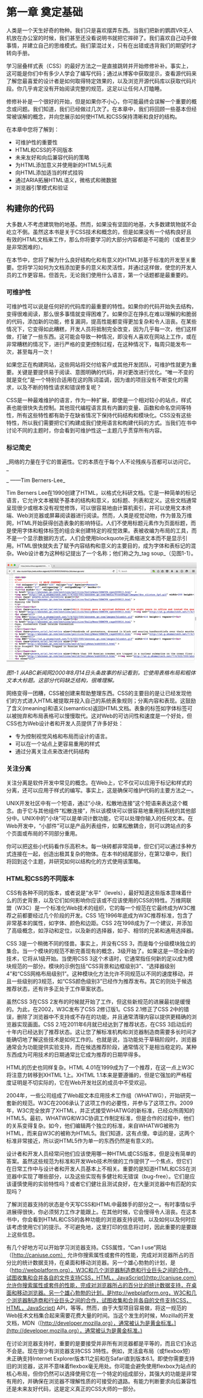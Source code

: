 # 第一章  奠定基础

人类是一个天生好奇的物种。我们只是喜欢摆弄东西。当我们把新的鹦鹉VR无人机放在办公室的时候，我们甚至还没看说明书就把它摔碎了。我们喜欢自己动手做事情，并建立自己的思维模式。我们蒙混过关，只有在出错或违背我们的期望时才转向手册。

学习层叠样式表（CSS）的最好方法之一是直接跳转并开始修修补补。事实上，这可能是你们中有多少人学会了编写代码；通过从博客中获取提示，查看源代码来了解您最喜爱的设计者是如何取得特定效果的，以及浏览开源代码库以获取代码片段。你几乎肯定没有开始阅读完整的规范，这足以让任何人打瞌睡。

修修补补是一个很好的开始，但是如果你不小心，你可能最终会误解一个重要的概念或问题。我们知道，我们已经做过几次了。在本章中，我们将回顾一些基本但经常被误解的概念，并向您展示如何使HTML和CSS保持清晰和良好的结构。

在本章中您将了解到：

* 可维护性的重要性
* HTML和CSS的不同版本
* 未来友好和向后兼容代码的策略
* 为HTML添加意义并使用新的HTML5元素
* 向HTML添加适当的样式挂钩
* 通过ARIA拓展HTML语义，微格式和微数据
* 浏览器引擎模式和验证

## 构建你的代码

大多数人不考虑建筑物的地基。然而，如果没有坚固的地基，大多数建筑物就不会屹立不倒。虽然这本书是关于CSS技术和概念的，但是如果没有一个结构良好且有效的HTML文档来工作，那么你将要学习的大部分内容都是不可能的（或者至少是非常困难的）。

在本节中，您将了解为什么良好结构化和有意义的HTML对基于标准的开发至关重要。您将学习如何为文档添加更多的意义和灵活性，并通过这样做，使您的开发人员的工作更容易。但首先，无论我们使用什么语言，第一个话题都是最重要的。

### 可维护性

可维护性可以说是任何好的代码库的最重要的特性。如果你的代码开始失去结构，变得很难阅读，那么很多事情就变得困难了。如果你正在挣扎在难以理解的和脆弱的代码，添加新的功能，修复漏洞，提高性能都变得更加复杂和令人沮丧。在某些情况下，它变得如此糟糕，开发人员将抵制完全改变，因为几乎每一次，他们这样做，打破了一些东西。这可能会导致一种情况，即没有人喜欢在网站上工作，或在非常糟糕的情况下，进行严格的变更控制过程，在这种情况下，每周只能发布一次，甚至每月一次！

如果您正在构建网站，这些网站将交付给客户或其他开发团队，可维护性就更为重要。关键是要提供易于阅读、意图明确的代码，并对更改进行优化。“唯一不变的就是变化”是一个特别合适用在这的陈词滥调，因为谁的项目没有不断变化的需求，以及不断的特性请求和错误修复呢？

CSS是一种最难维护的语言，作为一种扩展，即使是一个相对较小的站点，样式表也能很快失去控制。其他现代编程语言具有内置的变量、函数和命名空间等特性，所有这些特性都有助于在缺省情况下保持代码结构和模块化。CSS没有这些特性，所以我们需要把它们构建成我们使用语言和构建代码的方式。当我们在书中讨论不同的主题时，你会看到可维护性这一主题几乎贯穿所有内容。

### 标记简史

_网络的力量在于它的普遍性。它的本质在于每个人不论残疾与否都可以访问它。 _

_                                                                                                                                                                                     ——Tim Berners-Lee_

Tim Berners Lee在1990创建了HTML，以格式化科研文档。它是一种简单的标记语言，它允许文本被赋予基本的结构和意义，如标题、列表和定义。这些文档通常呈现很少或根本没有视觉修饰，可以很容易地由计算机索引，并可以使用文本终端、Web浏览器或屏幕阅读器进行阅读。然而，人类是视觉动物，作为普及万维网，HTML开始获得创造表象的影响特征。人们不使用标题元素作为页面标题，而是使用字体和粗体标签的组合来创建特定的视觉效果。表被收编为布局的工具，而不是一个显示数据的方式，人们会使用blockquote元素缩进文本而不是显示引用。HTML很快就失去了赋予内容结构和意义的主要目的，成为字体和表标记的混杂。Web设计者为这种标记提出了一个名称；他们称之为_tag soup_（见图1-1）。

![](/assets/figure1-1.png)

_图1-1 从ABC新闻网2000年8月14日头条故事的标记看到，它使用表格布局和粗体文本大标题。这部分代码缺乏结构，很难理解。_

网络变得一团糟，CSS被创建来帮助整理东西。CSS的主要目的是让已经发现他们的方式进入HTML被提取并投入自己的系统表象规则；分离内容和表现。这鼓励了含义\(meaning\)和语义\(semantics\)返回HTML文档。表象的标签如字体标签可以被抛弃和布局表格可以慢慢取代。这对Web的可访问性和速度是一个好处，但CSS也为Web设计者和开发人员提供了许多好处：

* 专为控制视觉风格和布局而设计的语言。
* 可以在一个站点上更容易重用的样式
* 通过分离关注点来改进代码结构

### 关注分离

关注分离是软件开发中常见的概念。在Web上，它不仅可以应用于标记和样式的分离，还可以应用于样式的编写。事实上，这是确保可维护代码的主要方法之一。

UNIX开发社区中有一个短语，通过“小块，松散地连接”这个短语来表达这个概念。由于它与其他组件“松散连接”，所以该模块可以很容易地重用到系统的其他部分中。UNIX中的“小块”可以是单词计数功能，它可以处理你输入的任何文本。在Web开发中，“小部件”可以是产品列表组件，如果松散耦合，则可以跨站点的多个页面或布局的不同部分重用。

你可以把这些小代码看作乐高积木。每一块砖都非常简单，但它们可以通过多种方式连接在一起，创造出极其复杂的物体。在本书的结尾部分，在第12章中，我们将回到这个主题，并研究如何以结构化的方式使用该策略。

### HTML和CSS的不同版本

CSS有各种不同的版本，或者说是“水平”（levels），最好知道这些版本意味着什么的历史背景，以及它们如何影响你应该或不应该使用的CSS的特性。万维网联盟（W3C）是一个标准化Web技术的组织，它的每一个规范在它最终成为W3C推荐之前都要经过几个阶段的开发。CSS 1在1996年底成为W3C推荐标准，包含了非常基本的属性，如字体、颜色和边距。CSS 2在1998成为了一个建议，并添加了高级概念，如浮动和定位，以及新的选择器，如子、相邻的兄弟和通用选择器。

CSS 3是一个稍微不同的怪兽。事实上，并没有CSS 3，而是每个分级模块独立的集合。当一个模块的规范不断完善现有的概念，3级开始了。如果这是一项全新的技术，它将从1级开始。当使用CSS 3这个术语时，它通常指任何新的足以成为模块规范的一部分。模块的示例包括“CSS背景和边框级别3”、“选择器级别4”和“CSS网格布局级别1”。这种模块化方法允许不同规范以不同的速度移动，并且一些级别的3规范，如“CSS颜色级别3”已经作为推荐发布。其它的则处于候选推荐状态，还有许多正处于工作草案状态。

虽然CSS 3在CSS 2发布的时候就开始了工作，但这些新规范的进展最初是缓慢的。为此，在2002，W3C发布了CSS 2修订版1。CSS 2.1修正了CSS 2中的错误，删除了浏览器中不支持或不存在的功能，并且通常清理内容以提供更精确的浏览器实现画面。CSS 2.1在2011年6月就已经达到了推荐状态，在CSS 3启动后的十年内已经达到了推荐状态。这让您了解标准机构和浏览器制造商需要多长时间才能确切地了解这些技术是如何工作的。也就是说，当功能处于草稿阶段时，浏览器通常会为功能提供实验支持，而在候选推荐阶段，通常情况下是相当稳定的。某种东西成为可用技术的日期通常比它成为推荐的日期早得多。

HTML的历史也同样复杂。HTML 4.01在1999成为了一个推荐，在这一点上W3C将注意力转移到XHTML 1上。XHTML 1.1本来是要遵循的，但是它强加的严格程度证明是不切实际的，它在Web开发社区的成员中不受欢迎。

2004年，一些公司组成了Web超文本应用技术工作组（WHATWG），开始研究一套新的规范。W3C在2006承认了这项工作的必要性，并参与了这项工作。2009年，W3C完全放弃了XHTML，并正式接受WHATWG的新标准，已经众所周知的HTML5。最初，WHATWG和W3C协调工作制定标准，但是合作的过程中，他们的关系变得复杂。如今，他们编辑两个独立的标准，来自WHATWG被称为HTML，而来自W3C的被称为HTML5。我们知道，这有点傻。幸运的是，这两个标准非常接近，所以说HTML5作为单一的东西仍然是有意义的。

设计者和开发人员经常问他们应该使用哪一种HTML或CSS版本，但是没有简单的答案。虽然这些规范为标准和开发Web技术所做的工作提供了一个焦点，但它们在日常工作中与设计者和开发人员基本上不相关。重要的是知道HTML和CSS在浏览器中实现了哪些部分，以及这些实现有多健壮和无错误（bug-free）。它们是应该谨慎使用的实验特性吗？或者它们健壮且测试良好，在大量浏览器中有匹配的实现吗？

了解浏览器支持的状态是今天写CSS和HTML中最棘手的部分之一。有时事情似乎进展得很快，你必须努力工作才能跟上。在其他时候，它会慢得令人沮丧。在这本书中，你会看到HTML和CSS的各种功能的浏览器支持说明，以及如何以及何时应该考虑使用它们的提示。不可避免地，这里打印的信息将过时，因此重要的是要跟上这些信息。

有几个好地方可以开始学习浏览器支持。CSS属性，“Can I use”网站（[http://caniuse.com） 允许你搜索属性或套件的性能，完成对浏览器所占的百分比的统计数据支持，在桌面和移动浏览器。另一个雄心勃勃的计划，是（http://webplatform.org），W3C和几个浏览器制造商和行业巨头之间的合作，试图收集和合并各自的文件支持CSS，HTML，JavaScript](http://caniuse.com）允许你搜索属性或套件的性能，完成对浏览器所占的百分比的统计数据支持，在桌面和移动浏览器。另一个雄心勃勃的计划，是http://webplatform.org，W3C和几个浏览器制造商和行业巨头之间的合作，试图收集和合并各自的文件支持CSS，HTML，JavaScript) API，等等。然而，由于大型项目容易做，将这一规范的Web技术文档集合起来需要花费大量的时间。当这个发生的时候，Mozilla的开发文档，MDN（[http://developer.mozilla.org），通常被认为是黄金标准。](http://developer.mozilla.org），通常被认为是黄金标准。)

在讨论浏览器支持时，重要的是要接受并非所有浏览器都是平等的，而且它们永远不会是。现在很少有浏览器支持CSS 3特性。例如，灵活盒布局（或flexbox短）未正确支持Internet Explorer版本11之前和在Safari直到版本6.1。即使你需要支持旧的浏览器，这并不意味着flexbox毫无用处。你可能会避免使用flexbox为站点的核心布局，但你仍然可以选择使用它在一个特定的组成部分，其强大的功能是非常有用的，并确保在浏览器不理解性质的可接受的退路。有能力判断要求向后兼容性还是未来友好代码，这是定义真正的CSS大师的一部分。

